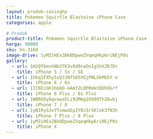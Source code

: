 ```yaml
---
layout: produk-casinghp
title: Pokemon Squirtle Blastoise iPhone Case
categories: apple

# Produk
product-title: Pokemon Squirtle Blastoise iPhone Case
harga: 90000
sku: hn-3168
image-drive: 1yMZiHEx2BkBDpweZVqeqHkp6riNEjP0s
gallery:
  - url: 1H2QT6mvhNb3TK3v8d0neDoIgShXZR7Dr
    title: iPhone 5 / 5s / SE
  - url: 1hkq1FXhy5sQJJNfS65XGjPNLGkMb5Y-o
    title: iPhone 6 / 6s
  - url: 1ICNIcGK1hb6D-kAmY2LQPRmkYQOhXGrf
    title: iPhone 6 Plus / 6s Plus
  - url: 1WBR6DyAqvawsELi92Mmg1O500ThZAubj
    title: iPhone 7 / 8
  - url: 1yBIRySJxYTxmwoEpIYBs5rSKlok3fN3h
    title: iPhone 7 Plus / 8 Plus
  - url: 1yMZiHEx2BkBDpweZVqeqHkp6riNEjP0s
    title: iPhone X
---
```

